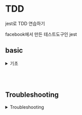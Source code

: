 # TDD

jest로 TDD 연습하기

facebook에서 만든 테스트도구인 jest

## basic

<details>
<summary>기초</summary>

### 설치

```shell
npm i -D jest
```

### 기본 구조

```js
test('2+3은 5다.', () => {
  expect(fn.add(2, 3)).toBe(5);
});
```

- test("설명", 테스트 함수)
- expext(검증 할 대상)
- toBe(기대되는 값)
- .not.toBe(기대되는 값이 나오지 않을 것을 예상)

#### toEqual, toStrictEqual

배열이나 객체는 재귀적으로 돌면서 비교를 하기 때문에 `toBe`가 아닌 `toEqual`을 사용해야 한다.
좀 더 엄격하게 체크하기 위해서는 `toStrictEqual`을 사용해야 한다.
<br /><br />

#### 기타 메서드

- `toBeNull()` -> null 체크
- `toBeUndefined()` -> undefined 체크
- `toBeDefined()` -> defined 체크
- `toBeTruthy()` -> true 체크
- `toBeFalsy()` -> false 체크
- `toBeGreaterThan(1)` -> 크다
- `toBeGreaterThanOrEqual(1)` -> 크거나 같다
- `toBeLessThan(1)` -> 작다
- `toBeLessThanOrEqual(1)` -> 작거나 같다
- `toBeCloseTo(1)` -> 값이 가까운지 체크 (0.1 + 0.2)
- `toMatch(/a/)` -> 정규표현식
- `toContain("song")` -> 배열에서 특정 요소 검색
- `toThrow()` -> 에러 체크
- `toThrow("-")` -> 에러 내용 체크
- `toBe` ->

<br /><br />

</details>

<br /><br />

## Troubleshooting

<details>
<summary>Troubleshooting</summary>

에러 : `SyntaxError: Cannot use import statement outside a module`

해결 :

1. babel 설치

```shell
npm i -D @babel/core @babel/preset-env @babel/plugin-transform-modules-commonjs @babel/plugin-transform-runtime
```

2. babel.config.js 추가

```js
module.exports = {
  presets: ['@babel/preset-env'],
  env: { test: { plugins: ['@babel/plugin-transform-modules-commonjs', '@babel/plugin-transform-runtime'] } },
};
```

</details>
